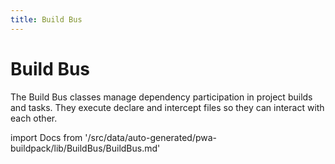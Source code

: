 ```yaml
---
title: Build Bus
---
```


# Build Bus

The Build Bus classes manage dependency participation in project builds and tasks.
They execute declare and intercept files so they can interact with each other.

<!--
The reference doc content is generated automatically from the source code.
To update this section, update the doc blocks in the source code
-->

import Docs from '/src/data/auto-generated/pwa-buildpack/lib/BuildBus/BuildBus.md'

<Docs />

